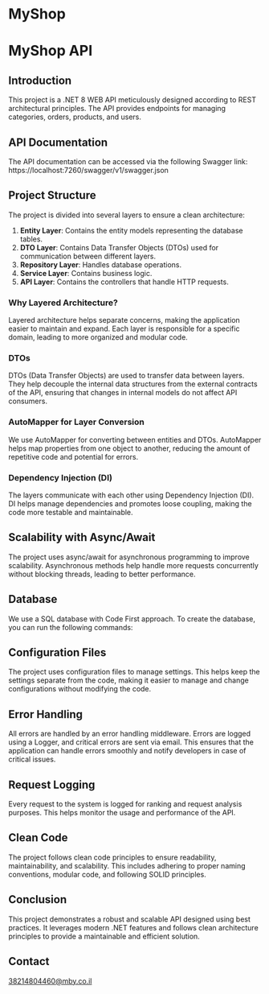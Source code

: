 # MyShop  


# MyShop API

## Introduction
This project is a .NET 8 WEB API meticulously designed according to REST architectural principles. The API provides endpoints for managing categories, orders, products, and users.

## API Documentation
The API documentation can be accessed via the following Swagger link: https://localhost:7260/swagger/v1/swagger.json

## Project Structure
The project is divided into several layers to ensure a clean architecture:

1. **Entity Layer**: Contains the entity models representing the database tables.
2. **DTO Layer**: Contains Data Transfer Objects (DTOs) used for communication between different layers.
3. **Repository Layer**: Handles database operations.
4. **Service Layer**: Contains business logic.
5. **API Layer**: Contains the controllers that handle HTTP requests.

### Why Layered Architecture?
Layered architecture helps separate concerns, making the application easier to maintain and expand. Each layer is responsible for a specific domain, leading to more organized and modular code.

### DTOs
DTOs (Data Transfer Objects) are used to transfer data between layers. They help decouple the internal data structures from the external contracts of the API, ensuring that changes in internal models do not affect API consumers.

### AutoMapper for Layer Conversion
We use AutoMapper for converting between entities and DTOs. AutoMapper helps map properties from one object to another, reducing the amount of repetitive code and potential for errors.

### Dependency Injection (DI)
The layers communicate with each other using Dependency Injection (DI). DI helps manage dependencies and promotes loose coupling, making the code more testable and maintainable.

## Scalability with Async/Await
The project uses async/await for asynchronous programming to improve scalability. Asynchronous methods help handle more requests concurrently without blocking threads, leading to better performance.

## Database
We use a SQL database with Code First approach. To create the database, you can run the following commands:

## Configuration Files
The project uses configuration files to manage settings. This helps keep the settings separate from the code, making it easier to manage and change configurations without modifying the code.

## Error Handling
All errors are handled by an error handling middleware. Errors are logged using a Logger, and critical errors are sent via email. This ensures that the application can handle errors smoothly and notify developers in case of critical issues.

## Request Logging
Every request to the system is logged for ranking and request analysis purposes. This helps monitor the usage and performance of the API.

## Clean Code
The project follows clean code principles to ensure readability, maintainability, and scalability. This includes adhering to proper naming conventions, modular code, and following SOLID principles.

## Conclusion
This project demonstrates a robust and scalable API designed using best practices. It leverages modern .NET features and follows clean architecture principles to provide a maintainable and efficient solution.

## Contact
38214804460@mby.co.il